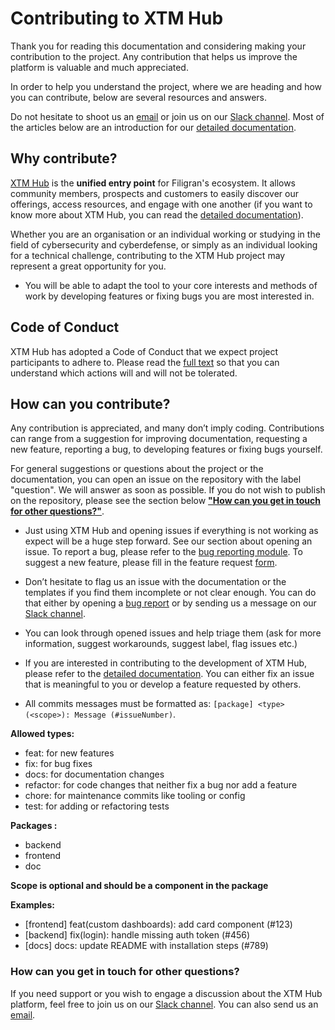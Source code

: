 # Contributing to XTM Hub

Thank you for reading this documentation and considering making your contribution to the project. Any contribution that helps us improve the platform is valuable and much appreciated.

In order to help you understand the project, where we are heading and how you can contribute, below are several resources and answers.

Do not hesitate to shoot us an [email](mailto:contact@filigran.io) or join us on our [Slack channel](https://community.filigran.io). Most of the articles below are an introduction for our [detailed documentation](https://docs.hub.filigran.io/latest/).


## Why contribute?

[XTM Hub](https://filigran.io/solutions/xtm-hub/) is the **unified entry point** for Filigran's ecosystem.
It allows community members, prospects and customers to easily discover our offerings, access resources, and engage with one another (if you want to know more about XTM Hub, you can read the [detailed documentation](https://docs.hub.filigran.io/latest/)).

Whether you are an organisation or an individual working or studying in the field of cybersecurity and cyberdefense, or simply as an individual looking for a technical challenge, contributing to the XTM Hub project may represent a great opportunity for you.

* You will be able to adapt the tool to your core interests and methods of work by developing features or fixing bugs you are most interested in.


## Code of Conduct

XTM Hub has adopted a Code of Conduct that we expect project participants to adhere to. Please read the [full text](https://github.com/FiligranHQ/xtm-hub/blob/main/CODE_OF_CONDUCT.md) so that you can understand which actions will and will not be tolerated.


## How can you contribute?

Any contribution is appreciated, and many don’t imply coding. Contributions can range from a suggestion for improving documentation, requesting a new feature, reporting a bug, to developing features or fixing bugs yourself.

For general suggestions or questions about the project or the documentation, you can open an issue on the repository with the label "question". We will answer as soon as possible. If you do not wish to publish on the repository, please see the section below [**"How can you get in touch for other questions?"**](#howcanyougetintouchforotherquestions).

* Just using XTM Hub and opening issues if everything is not working as expect will be a huge step forward. See our section about opening an issue. To report a bug, please refer to the [bug reporting module](https://github.com/FiligranHQ/xtm-hub/issues/new?template=bug_report.md). To suggest a new feature, please fill in the feature request [form](https://github.com/FiligranHQ/xtm-hub/issues/new?template=feature_request.md).

* Don’t hesitate to flag us an issue with the documentation or the templates if you find them incomplete or not clear enough. You can do that either by opening a [bug report](https://github.com/FiligranHQ/xtm-hub/issues/new?template=bug_report.md) or by sending us a message on our [Slack channel](https://community.filigran.io).

* You can look through opened issues and help triage them (ask for more information, suggest workarounds, suggest label, flag issues etc.)

* If you are interested in contributing to the development of XTM Hub, please refer to the [detailed documentation](https://docs.hub.filigran.io/latest/). You can either fix an issue that is meaningful to you or develop a feature requested by others.

* All commits messages must be formatted as: `[package] <type>(<scope>): Message (#issueNumber)`.

**Allowed types:**
 * feat: for new features
 * fix: for bug fixes
 * docs: for documentation changes
 * refactor: for code changes that neither fix a bug nor add a feature
 * chore: for maintenance commits like tooling or config
 * test: for adding or refactoring tests

**Packages :**
 * backend
 * frontend
 * doc

**Scope is optional and should be a component in the package**

**Examples:**
* [frontend] feat(custom dashboards): add card component (#123)
* [backend] fix(login): handle missing auth token (#456)
* [docs] docs: update README with installation steps (#789)


### How can you get in touch for other questions?

If you need support or you wish to engage a discussion about the XTM Hub platform, feel free to join us on our [Slack channel](https://community.filigran.io). You can also send us an [email](mailto:contact@filigran.io).
